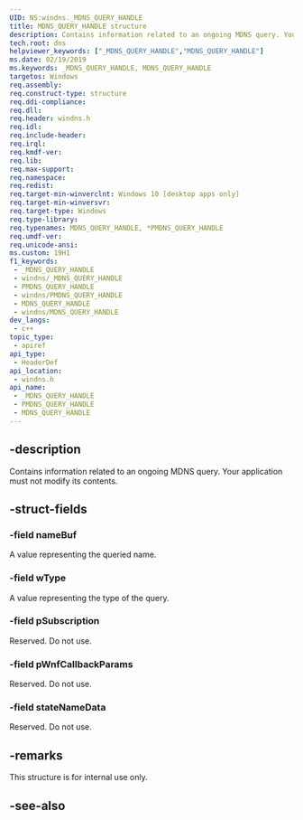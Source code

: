 ```yaml
---
UID: NS:windns._MDNS_QUERY_HANDLE
title: MDNS_QUERY_HANDLE structure
description: Contains information related to an ongoing MDNS query. Your application must not modify its contents.
tech.root: dns
helpviewer_keywords: ["_MDNS_QUERY_HANDLE","MDNS_QUERY_HANDLE"]
ms.date: 02/19/2019
ms.keywords: _MDNS_QUERY_HANDLE, MDNS_QUERY_HANDLE
targetos: Windows
req.assembly: 
req.construct-type: structure
req.ddi-compliance: 
req.dll: 
req.header: windns.h
req.idl: 
req.include-header: 
req.irql: 
req.kmdf-ver: 
req.lib: 
req.max-support: 
req.namespace: 
req.redist: 
req.target-min-winverclnt: Windows 10 [desktop apps only]
req.target-min-winversvr: 
req.target-type: Windows
req.type-library: 
req.typenames: MDNS_QUERY_HANDLE, *PMDNS_QUERY_HANDLE
req.umdf-ver: 
req.unicode-ansi: 
ms.custom: 19H1
f1_keywords:
 - _MDNS_QUERY_HANDLE
 - windns/_MDNS_QUERY_HANDLE
 - PMDNS_QUERY_HANDLE
 - windns/PMDNS_QUERY_HANDLE
 - MDNS_QUERY_HANDLE
 - windns/MDNS_QUERY_HANDLE
dev_langs:
 - c++
topic_type:
 - apiref
api_type:
 - HeaderDef
api_location:
 - windns.h
api_name:
 - _MDNS_QUERY_HANDLE
 - PMDNS_QUERY_HANDLE
 - MDNS_QUERY_HANDLE
---
```


## -description

Contains information related to an ongoing MDNS query. Your application must not modify its contents.

## -struct-fields

### -field nameBuf

A value representing the queried name.

### -field wType

A value representing the type of the query.

### -field pSubscription

Reserved. Do not use.

### -field pWnfCallbackParams

Reserved. Do not use.

### -field stateNameData

Reserved. Do not use.

## -remarks

This structure is for internal use only.

## -see-also

